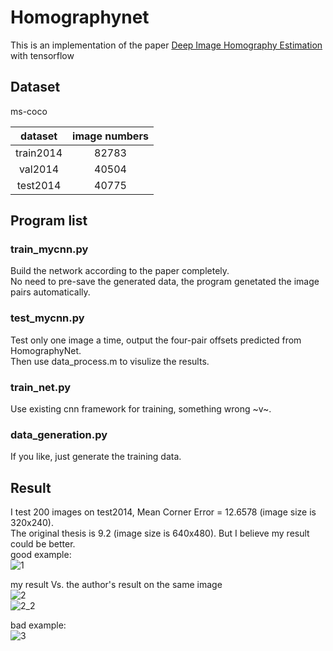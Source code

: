 # Homographynet
This is an implementation of the paper [Deep Image Homography Estimation](https://arxiv.org/pdf/1606.03798.pdf) with tensorflow

## Dataset
ms-coco 

| dataset | image numbers |
|:---:|:---:|
|train2014|82783|
|val2014|40504|
|test2014|40775|

## Program list
### train_mycnn.py
Build the network according to the paper completely.  
No need to pre-save the generated data, the program genetated the image pairs automatically.
### test_mycnn.py
Test only one image a time, output the four-pair offsets predicted from HomographyNet.  
Then use data_process.m to visulize the results.
### train_net.py
Use existing cnn framework for training, something wrong ~v~.
### data_generation.py
If you like, just generate the training data.
## Result
I test 200 images on test2014, Mean Corner Error = 12.6578 (image size is 320x240).  
The original thesis is 9.2 (image size is 640x480). But I believe my result could be better.  
good example:  
![1](http://i1.piimg.com/567571/490315a068fd15bd.png)  

my result Vs. the author's result on the same image  
![2](http://i1.piimg.com/567571/e822ab2e728f381b.png)  
![2_2](http://i4.buimg.com/567571/3b9f54d83c67248a.png)  

bad example:  
![3](http://i4.buimg.com/567571/3904cd85018bcff9.png)
